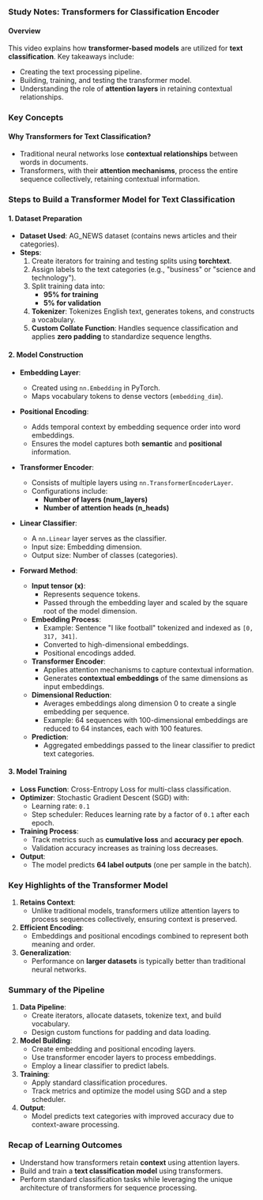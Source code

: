 ### Study Notes: Transformers for Classification Encoder

#### Overview

This video explains how **transformer-based models** are utilized for **text classification**. Key takeaways include:

- Creating the text processing pipeline.
- Building, training, and testing the transformer model.
- Understanding the role of **attention layers** in retaining contextual relationships.

### Key Concepts

#### Why Transformers for Text Classification?

- Traditional neural networks lose **contextual relationships** between words in documents.
- Transformers, with their **attention mechanisms**, process the entire sequence collectively, retaining contextual information.

### Steps to Build a Transformer Model for Text Classification

#### 1. Dataset Preparation

- **Dataset Used**: AG_NEWS dataset (contains news articles and their categories).
- **Steps**:
  1. Create iterators for training and testing splits using **torchtext**.
  2. Assign labels to the text categories (e.g., "business" or "science and technology").
  3. Split training data into:
     - **95% for training**
     - **5% for validation**
  4. **Tokenizer**: Tokenizes English text, generates tokens, and constructs a vocabulary.
  5. **Custom Collate Function**: Handles sequence classification and applies **zero padding** to standardize sequence lengths.

#### 2. Model Construction

- **Embedding Layer**:

  - Created using `nn.Embedding` in PyTorch.
  - Maps vocabulary tokens to dense vectors (`embedding_dim`).

- **Positional Encoding**:

  - Adds temporal context by embedding sequence order into word embeddings.
  - Ensures the model captures both **semantic** and **positional** information.

- **Transformer Encoder**:

  - Consists of multiple layers using `nn.TransformerEncoderLayer`.
  - Configurations include:
    - **Number of layers (num_layers)**
    - **Number of attention heads (n_heads)**

- **Linear Classifier**:

  - A `nn.Linear` layer serves as the classifier.
  - Input size: Embedding dimension.
  - Output size: Number of classes (categories).

- **Forward Method**:
  - **Input tensor (x)**:
    - Represents sequence tokens.
    - Passed through the embedding layer and scaled by the square root of the model dimension.
  - **Embedding Process**:
    - Example: Sentence "I like football" tokenized and indexed as `[0, 317, 341]`.
    - Converted to high-dimensional embeddings.
    - Positional encodings added.
  - **Transformer Encoder**:
    - Applies attention mechanisms to capture contextual information.
    - Generates **contextual embeddings** of the same dimensions as input embeddings.
  - **Dimensional Reduction**:
    - Averages embeddings along dimension 0 to create a single embedding per sequence.
    - Example: 64 sequences with 100-dimensional embeddings are reduced to 64 instances, each with 100 features.
  - **Prediction**:
    - Aggregated embeddings passed to the linear classifier to predict text categories.

#### 3. Model Training

- **Loss Function**: Cross-Entropy Loss for multi-class classification.
- **Optimizer**: Stochastic Gradient Descent (SGD) with:
  - Learning rate: `0.1`
  - Step scheduler: Reduces learning rate by a factor of `0.1` after each epoch.
- **Training Process**:
  - Track metrics such as **cumulative loss** and **accuracy per epoch**.
  - Validation accuracy increases as training loss decreases.
- **Output**:
  - The model predicts **64 label outputs** (one per sample in the batch).

### Key Highlights of the Transformer Model

1. **Retains Context**:
   - Unlike traditional models, transformers utilize attention layers to process sequences collectively, ensuring context is preserved.
2. **Efficient Encoding**:
   - Embeddings and positional encodings combined to represent both meaning and order.
3. **Generalization**:
   - Performance on **larger datasets** is typically better than traditional neural networks.

### Summary of the Pipeline

1. **Data Pipeline**:
   - Create iterators, allocate datasets, tokenize text, and build vocabulary.
   - Design custom functions for padding and data loading.
2. **Model Building**:
   - Create embedding and positional encoding layers.
   - Use transformer encoder layers to process embeddings.
   - Employ a linear classifier to predict labels.
3. **Training**:
   - Apply standard classification procedures.
   - Track metrics and optimize the model using SGD and a step scheduler.
4. **Output**:
   - Model predicts text categories with improved accuracy due to context-aware processing.

### Recap of Learning Outcomes

- Understand how transformers retain **context** using attention layers.
- Build and train a **text classification model** using transformers.
- Perform standard classification tasks while leveraging the unique architecture of transformers for sequence processing.
